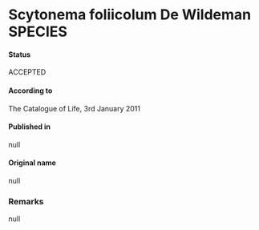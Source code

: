 # Scytonema foliicolum De Wildeman SPECIES

#### Status
ACCEPTED

#### According to
The Catalogue of Life, 3rd January 2011

#### Published in
null

#### Original name
null

### Remarks
null